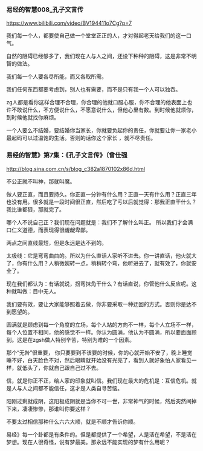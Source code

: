 ### 易经的智慧008_孔子文言传
https://www.bilibili.com/video/BV194411o7Cg?p=7

我们每一个人，都要使自己做一个堂堂正正的人，才对得起老天给我们的这一口气。

自然的阻碍已经够多了，我们现在人与人之间，还设下种种的阻碍，这是非常不明智的做法。

我们每一个人要各尽所能，而又各取所需。

我们任何东西都要考虑到，别人也有需要，而不是只有我一个人可以独吞。

zg人都是看你这样合理不合理，你合理的他就口服心服，你不合理的他表面上也许不敢说什么，不方便说什么，不愿意说什么，但他心里有数。到时候他就烦你，到时候他就找你麻烦。

一个人要么不结婚，要结婚你当家长，你就要负起你的责任，你就要让你一家老小最起码可以过温饱的生活。否则的话你这个家长
，就不尽责任。

### 易经的智慧》第7集：《孔子文言传》（曾仕强
http://blog.sina.com.cn/s/blog_c382a1870102x86d.html

不公正就不叫神，那就叫魔。

做人要正直，而且要持久。你正直一分钟有什么用？正直一天有什么用？正直三年也没有用。很多就是一段时间很正直，然后吃了亏以后就觉得：那我正直干什么？我比谁都狠，那就完了。

哪个人不说自己正？我们现在问题就是：我们不了解什么叫正。
所以我们才会满口仁义道德，而表现得很龌龊卑鄙。

两点之间直线最短，但是永远是达不到的。

太极线：它是弯弯曲曲的。所以为什么直话人家听不进去。你一讲直话，他火就大了，你有什么用？人稍微婉转一点，稍稍转个弯，他听进去了，就有效了，你就安全了。

现在我们都认为：有话就说，拐弯抹角干什么？有话直说，你管他什么反应呢。这种就叫做：目中无人。

我们要有效，要让大家能够照着去做，你非要采取一种迂回的方式。否则你是达不到愿望的。

圆满就是顾虑到每一个角度的立场，每个人站的方向不一样，每个人立场不一样，每个人位置不相同，他的感觉不一样。你认为圆满，他认为不圆满，所以要面面顾到。这是在zgsh做人特别辛苦，特别为难的一个因素。

那个“无咎”很重要，
你只要要到不该要的时候，你的心就开始不安了，晚上睡觉睡不好，白天脸色不对，然后眼睛就开始没有光亮了，看到人就好象怕人家看见一样，就低头了，你就自己跟自己过不去。

信，就是你正不正，给人家的印象就叫信。我们现在最大的危机是：互信危机。就是人与人之间都不能信任，这才是人类自寻苦恼。

阳刚过剩就成阴，这阳极成阴就是当你不可一世，非常神气的时候，然后突然间掉下来，凄凄惨惨，那谁叫你要这样？

不要太过相信那种什么六六大顺，就是不顺才告诉你顺。

易经》每一个卦都是有条件的。但是都提供了一个希望，人是活在希望，不是活在梦想。现在人很奇怪，说有梦最美。那永远不能实现的梦有什么用呢？
